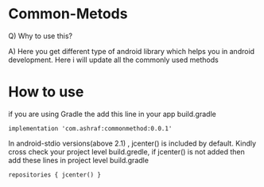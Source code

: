 # Common-Metods

Q) Why to use this?

A) Here you get different type of android library which helps you in android development. Here i will update all the commonly used methods


# How to use
if you are using Gradle the add this line in your app build.gradle

`
implementation 'com.ashraf:commonmethod:0.0.1'
`

In android-stdio versions(above 2.1) , jcenter() is included by default.
Kindly cross check your project level build.gredle, if jcenter() is not added then add these lines in project level build.gradle

`
repositories {
        jcenter()
    }
`
